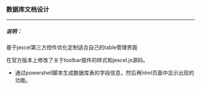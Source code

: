 ### 数据库文档设计

___

##### 说明：

基于jexcel第三方控件优化定制适合自己的table管理界面

在官方版本上修改了关于toolbar插件的样式和jexcel.js源码。



* 通过powershell脚本生成数据库表的字段信息，然后再html页面中显示出现的功能。